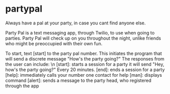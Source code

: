 # partypal
Always have a pal at your party, in case you cant find anyone else.

Party Pal is a text messaging app, through Twilio, to use when going to parties. Party Pal will check up on you throughout the night, unlike friends who might be preoccupied with their own fun. 

To start, text [start] to the party pal number.
This initiates the program that will send a discrete message "How's the party going?"
The responses from the user can include:
       \n [start]: starts a session for a party
                  it will send "Hey, how's the party going?" Every 20 minutes. 
        [end]: ends a session for a party
        [help]: immediately calls your number one contact for help
        [man]: displays command
        [alert]: sends a message to the party head, who registered through the app
        

        
